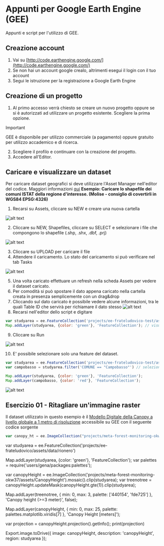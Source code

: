 # Appunti per Google Earth Engine (GEE)
Appunti e script per l'utilizzo di GEE.

## Creazione account
1. Vai su [http://code.earthengine.google.com/](http://code.earthengine.google.com/)
2. Se non hai un account google crealo, altrimenti esegui il login con il tuo account
3. Segui le istruzione per la registrazione a Google Earth Engine


## Creazione di un progetto
1. Al primo accesso verrà chiesto se creare un nuovo progetto oppure se si è autorizzati ad utilizzare un progetto esistente. Scegliere la prima opzione.
> [!IMPORTANT]  
> GEE è disponibile per utilizzo commerciale (a pagamento) oppure gratuito per utilizzo accademico e di ricerca.
2. Scegliere il profilo e continuare con la creazione del progetto.
3. Accedere all'Editor.


## Caricare e visualizzare un dataset
Per caricare dataset geografici si deve utilizzare l'Asset Manager nell'editor del codice. Maggiori informazioni [qui](https://developers.google.com/earth-engine/guides/asset_manager)
**Esempio: Caricare lo shapefile dei comuni ISTAT della regione d'interesse. (Molise - consiglio di covertirli in WGS84 EPSG:4326)**
1. Recarsi su Assets, cliccare su NEW e creare una nuova cartella

![alt text](https://github.com/ludovico85/GIS-RESOURCES/blob/master/GEE/img/img1.png?raw=true)

2. Cliccare su NEW, Shapefiles, cliccare su SELECT e selezionare i file che compongono lo shapefile (.shp, .shx, .dbf, .prj)

![alt text](https://github.com/ludovico85/GIS-RESOURCES/blob/master/GEE/img/img2.png?raw=true)

3. Cliccare su UPLOAD per caricare il file
4. Attendere il caricamento. Lo stato del caricamento si può verificare nel tab Tasks

![alt text](https://github.com/ludovico85/GIS-RESOURCES/blob/master/GEE/img/img3.png?raw=true)

5. Una volta caricato effettuare un refresh nella scheda Assets per vedere il dataset caricato.
6. Per comodità si può spostare il dato appena caricato nella cartella creata in presenza semplicemente con un drag&drop
7. Cliccando sul dato caricato è possibile vedere alcune informazioni, tra le quali Table ID che servirà per richiamare il dato stesso
![alt text](https://github.com/ludovico85/GIS-RESOURCES/blob/master/GEE/img/img4.png?raw=true)
8. Recarsi nell'editor dello script e digitare
```javascript
var studyarea = ee.FeatureCollection('projects/ee-frateludovico-test/assets/dataset/molise') // Assegna il dato alla variabile studyarea
Map.addLayer(studyarea, {color: 'green'}, 'FeatureCollection'); // visualizza il dato
```
9. Cliccare su Run

![alt text](https://github.com/ludovico85/GIS-RESOURCES/blob/master/GEE/img/img5.png?raw=true)

10. E' possibile selezionare solo una feature del dataset.
```javascript
var studyarea = ee.FeatureCollection('projects/ee-frateludovico-test/assets/dataset/molise') // Assegna il dato alla variabile studyarea
var campobasso = studyarea.filter('COMUNE == "Campobasso"') // selezione

Map.addLayer(studyarea, {color: 'green'}, 'FeatureCollection');
Map.addLayer(campobasso, {color: 'red'}, 'FeatureCollection');
```
![alt text](https://github.com/ludovico85/GIS-RESOURCES/blob/master/GEE/img/img6.png?raw=true)


## Esercizio 01 - Ritagliare un'immagine raster
Il dataset utilizzato in questo esempio è il [Modello Digitale della Canopy a livello globale a 1 metro di risoluzione](https://gee-community-catalog.org/projects/meta_trees/?fbclid=IwZXh0bgNhZW0CMTAAAR0qEUr0dSkj3WQ5cUIHvfOwjLtXFtxEeUysNqynxtBMevFEF8CaP6a0OPQ_aem_AfeRztZ1Y8TUxqdUK-xLBSjkuWb8X6HCgjwrk2FmtjCLLz3N4ZGPzqCmujvdwAwENdIdnP5aKeakRJ3LSOsSP-XE) accessibile su GEE con il seguente codice sorgente
```javascript
var canopy_ht = ee.ImageCollection("projects/meta-forest-monitoring-okw37/assets/CanopyHeight")
```



























var studyarea = ee.FeatureCollection('projects/ee-frateludovico/assets/data/rionero')

Map.addLayer(studyarea, {color: 'green'}, 'FeatureCollection');
var palettes = require('users/gena/packages:palettes');

var canopyHeight = ee.ImageCollection('projects/meta-forest-monitoring-okw37/assets/CanopyHeight').mosaic().clip(studyarea);
var treenotree = canopyHeight.updateMask(canopyHeight.gte(1)).clip(studyarea);

Map.addLayer(treenotree, {
    min: 0,
    max: 3,
    palette: ['440154', 'fde725']
}, 'Canopy height (>=3 meter)', false);

Map.addLayer(canopyHeight, {
    min: 0,
    max: 25,
    palette: palettes.matplotlib.viridis[7]
}, 'Canopy Height [meters]');

var projection = canopyHeight.projection().getInfo();
print(projection)


Export.image.toDrive({
 image: canopyHeight,
 description: 'canopyHeight',
 region: studyarea
});



